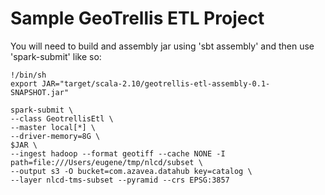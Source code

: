 # Sample GeoTrellis ETL Project

You will need to build and assembly jar using 'sbt assembly' and then use 'spark-submit' like so:

```
!/bin/sh
export JAR="target/scala-2.10/geotrellis-etl-assembly-0.1-SNAPSHOT.jar"

spark-submit \
--class GeotrellisEtl \
--master local[*] \
--driver-memory=8G \
$JAR \
--ingest hadoop --format geotiff --cache NONE -I path=file:///Users/eugene/tmp/nlcd/subset \
--output s3 -O bucket=com.azavea.datahub key=catalog \
--layer nlcd-tms-subset --pyramid --crs EPSG:3857
```
